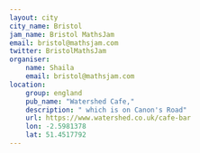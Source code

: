 ```yaml
---
layout: city                                           
city_name: Bristol                                                               
jam_name: Bristol MathsJam
email: bristol@mathsjam.com
twitter: BristolMathsJam
organiser:
    name: Shaila
    email: bristol@mathsjam.com
location:
    group: england
    pub_name: "Watershed Cafe,"
    description: " which is on Canon's Road"
    url: https://www.watershed.co.uk/cafe-bar
    lon: -2.5981378
    lat: 51.4517792
---
```

